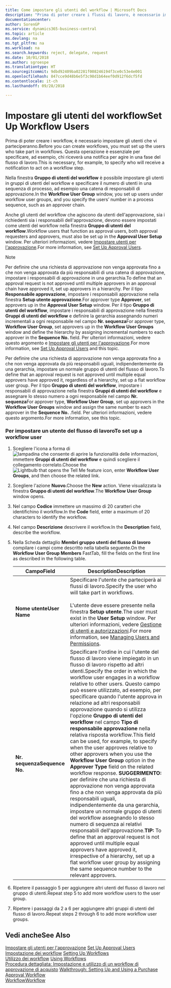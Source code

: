 ```yaml
---
title: Come impostare gli utenti del workflow | Microsoft Docs
description: "Prima di poter creare i flussi di lavoro, è necessario impostare gli utenti che parteciperanno ai flussi di lavoro. Questa operazione è essenziale per specificare, ad esempio, chi riceverà una notifica per agire in una fase del flusso di lavoro."
documentationcenter: 
author: SorenGP
ms.service: dynamics365-business-central
ms.topic: article
ms.devlang: na
ms.tgt_pltfrm: na
ms.workload: na
ms.search.keywords: reject, delegate, request
ms.date: 10/01/2018
ms.author: sgroespe
ms.translationtype: HT
ms.sourcegitcommit: 9dbd92409ba02281f008246194f3ce0c53e4e001
ms.openlocfilehash: 847cce9d48b6e5f3c98d1b64eef0d912f6dcf5fd
ms.contentlocale: it-ch
ms.lasthandoff: 09/28/2018

---
```

# <a name="set-up-workflow-users"></a><span data-ttu-id="effe8-104">Impostare gli utenti del workflow</span><span class="sxs-lookup"><span data-stu-id="effe8-104">Set Up Workflow Users</span></span>
<span data-ttu-id="effe8-105">Prima di poter creare i workflow, è necessario impostare gli utenti che vi parteciperanno.</span><span class="sxs-lookup"><span data-stu-id="effe8-105">Before you can create workflows, you must set up the users who take part in workflows.</span></span> <span data-ttu-id="effe8-106">Questa operazione è essenziale per specificare, ad esempio, chi riceverà una notifica per agire in una fase del flusso di lavoro.</span><span class="sxs-lookup"><span data-stu-id="effe8-106">This is necessary, for example, to specify who will receive a notification to act on a workflow step.</span></span>  

<span data-ttu-id="effe8-107">Nella finestra **Gruppo di utenti del workflow** è possibile impostare gli utenti in gruppi di utenti del workflow e specificare il numero di utenti in una sequenza di processo, ad esempio una catena di responsabili di approvazione.</span><span class="sxs-lookup"><span data-stu-id="effe8-107">In the **Workflow User Group** window, you set up users under workflow user groups, and you specify the users’ number in a process sequence, such as an approver chain.</span></span>  

<span data-ttu-id="effe8-108">Anche gli utenti del workflow che agiscono da utenti dell'approvazione, sia i richiedenti sia i responsabili dell'approvazione, devono essere impostati come utenti del workflow nella finestra **Gruppo di utenti del workflow**.</span><span class="sxs-lookup"><span data-stu-id="effe8-108">Workflow users that function as approval users, both approval requesters and approvers, must also be set up in the **Approval User Setup** window.</span></span> <span data-ttu-id="effe8-109">Per ulteriori informazioni, vedere [Impostare utenti per l'approvazione](across-how-to-set-up-approval-users.md).</span><span class="sxs-lookup"><span data-stu-id="effe8-109">For more information, see [Set Up Approval Users](across-how-to-set-up-approval-users.md).</span></span>  

> [!NOTE]  
>  <span data-ttu-id="effe8-110">Per definire che una richiesta di approvazione non venga approvata fino a che non venga approvata da più responsabili di una catena di approvazione, impostare i responsabili di approvazione in una gerarchia.</span><span class="sxs-lookup"><span data-stu-id="effe8-110">To define that an approval request is not approved until multiple approvers in an approval chain have approved it, set up approvers in a hierarchy.</span></span> <span data-ttu-id="effe8-111">Per il tipo **Responsabile approvazione**, impostare i responsabili approvazione nella finestra **Setup utente approvazione**.</span><span class="sxs-lookup"><span data-stu-id="effe8-111">For approver type **Approver**, set approvers up in the **Approval User Setup** window.</span></span> <span data-ttu-id="effe8-112">Per il tipo **Gruppo di utenti del workflow**, impostare i responsabili di approvazione nella finestra **Gruppi di utenti del workflow** e definire la gerarchia assegnando numeri incrementali a ogni responsabile nel campo **Nr. sequenza**</span><span class="sxs-lookup"><span data-stu-id="effe8-112">For approver type, **Workflow User Group**, set approvers up in the **Workflow User Groups** window and define the hierarchy by assigning incremental numbers to each approver in the **Sequence No.**</span></span> <span data-ttu-id="effe8-113"> </span><span class="sxs-lookup"><span data-stu-id="effe8-113">field.</span></span> <span data-ttu-id="effe8-114">Per ulteriori informazioni, vedere questo argomento e [Impostare gli utenti per l'approvazione](across-how-to-set-up-approval-users.md).</span><span class="sxs-lookup"><span data-stu-id="effe8-114">For more information, see [Set Up Approval Users](across-how-to-set-up-approval-users.md) and this topic.</span></span>  
>   
>  <span data-ttu-id="effe8-115">Per definire che una richiesta di approvazione non venga approvata fino a che non venga approvata da più responsabili uguali, indipendentemente da una gerarchia, impostare un normale gruppo di utenti del flusso di lavoro.</span><span class="sxs-lookup"><span data-stu-id="effe8-115">To define that an approval request is not approved until multiple equal approvers have approved it, regardless of a hierarchy, set up a flat workflow user group.</span></span> <span data-ttu-id="effe8-116">Per il tipo **Gruppo di utenti del workflow**, impostare i responsabili di approvazione nella finestra **Gruppi di utenti del workflow** e assegnare lo stesso numero a ogni responsabile nel campo **Nr. sequenza**</span><span class="sxs-lookup"><span data-stu-id="effe8-116">For approver type, **Workflow User Group**, set up approvers in the **Workflow User Groups** window and assign the same number to each approver in the **Sequence No.**</span></span> <span data-ttu-id="effe8-117">.</span><span class="sxs-lookup"><span data-stu-id="effe8-117">field.</span></span> <span data-ttu-id="effe8-118">Per ulteriori informazioni, vedere questo argomento.</span><span class="sxs-lookup"><span data-stu-id="effe8-118">For more information, see this topic.</span></span>  

### <a name="to-set-up-a-workflow-user"></a><span data-ttu-id="effe8-119">Per impostare un utente del flusso di lavoro</span><span class="sxs-lookup"><span data-stu-id="effe8-119">To set up a workflow user</span></span>  

1. <span data-ttu-id="effe8-120">Scegliere l'icona a forma di ![lampadina che consente di aprire la funzionalità delle informazioni](media/ui-search/search_small.png "Informazioni sull'operazione che si desidera eseguire"), immettere **Gruppi di utenti del workflow** e quindi scegliere il collegamento correlato.</span><span class="sxs-lookup"><span data-stu-id="effe8-120">Choose the ![Lightbulb that opens the Tell Me feature](media/ui-search/search_small.png "Tell me what you want to do") icon, enter **Workflow User Groups**, and then choose the related link.</span></span>  
2. <span data-ttu-id="effe8-121">Scegliere l'azione **Nuovo**.</span><span class="sxs-lookup"><span data-stu-id="effe8-121">Choose the **New** action.</span></span> <span data-ttu-id="effe8-122">Viene visualizzata la finestra **Gruppo di utenti del workflow**.</span><span class="sxs-lookup"><span data-stu-id="effe8-122">The **Workflow User Group** window opens.</span></span>  
3. <span data-ttu-id="effe8-123">Nel campo **Codice** immettere un massimo di 20 caratteri che identifichino il workflow.</span><span class="sxs-lookup"><span data-stu-id="effe8-123">In the **Code** field, enter a maximum of 20 characters to identify the workflow.</span></span>  
4. <span data-ttu-id="effe8-124">Nel campo  **Descrizione** descrivere il workflow.</span><span class="sxs-lookup"><span data-stu-id="effe8-124">In the **Description** field, describe the workflow.</span></span>  
5. <span data-ttu-id="effe8-125">Nella Scheda dettaglio **Membri gruppo utenti del flusso di lavoro** compilare i campi come descritto nella tabella seguente.</span><span class="sxs-lookup"><span data-stu-id="effe8-125">On the **Workflow User Group Members** FastTab, fill the fields on the first line as described in the following table.</span></span>  

    |<span data-ttu-id="effe8-126">Campo</span><span class="sxs-lookup"><span data-stu-id="effe8-126">Field</span></span>|<span data-ttu-id="effe8-127">Description</span><span class="sxs-lookup"><span data-stu-id="effe8-127">Description</span></span>|  
    |---------------------------------|---------------------------------------|  
    |<span data-ttu-id="effe8-128">**Nome utente**</span><span class="sxs-lookup"><span data-stu-id="effe8-128">**User Name**</span></span>|<span data-ttu-id="effe8-129">Specificare l'utente che parteciperà ai flussi di lavoro.</span><span class="sxs-lookup"><span data-stu-id="effe8-129">Specify the user who will take part in workflows.</span></span><br /><br /> <span data-ttu-id="effe8-130">L'utente deve essere presente nella finestra **Setup utente**.</span><span class="sxs-lookup"><span data-stu-id="effe8-130">The user must exist in the **User Setup** window.</span></span> <span data-ttu-id="effe8-131">Per ulteriori informazioni, vedere [Gestione di utenti e autorizzazioni](ui-how-users-permissions.md).</span><span class="sxs-lookup"><span data-stu-id="effe8-131">For more information, see [Managing Users and Permissions](ui-how-users-permissions.md).</span></span>|  
    |<span data-ttu-id="effe8-132">**Nr. sequenza**</span><span class="sxs-lookup"><span data-stu-id="effe8-132">**Sequence No.**</span></span>|<span data-ttu-id="effe8-133">Specificare l'ordine in cui l'utente del flusso di lavoro viene impiegato in un flusso di lavoro rispetto ad altri utenti.</span><span class="sxs-lookup"><span data-stu-id="effe8-133">Specify the order in which the workflow user engages in a workflow relative to other users.</span></span> <span data-ttu-id="effe8-134">Questo campo può essere utilizzato, ad esempio, per specificare quando l'utente approva in relazione ad altri responsabili approvazione quando si utilizza l'opzione **Gruppo di utenti del workflow** nel campo **Tipo di responsabile approvazione** nella relativa risposta workflow.</span><span class="sxs-lookup"><span data-stu-id="effe8-134">This field can be used, for example, to specify when the user approves relative to other approvers when you use the **Workflow User Group** option in the **Approver Type** field on the related workflow response.</span></span> <span data-ttu-id="effe8-135">**SUGGERIMENTO:** per definire che una richiesta di approvazione non venga approvata fino a che non venga approvata da più responsabili uguali, indipendentemente da una gerarchia, impostare un normale gruppo di utenti del workflow assegnando lo stesso numero di sequenza ai relativi responsabili dell'approvazione.</span><span class="sxs-lookup"><span data-stu-id="effe8-135">**TIP:**  To define that an approval request is not approved until multiple equal approvers have approved it, irrespective of a hierarchy, set up a flat workflow user group by assigning the same sequence number to the relevant approvers.</span></span>|  
6. <span data-ttu-id="effe8-136">Ripetere il passaggio 5 per aggiungere altri utenti del flusso di lavoro nel gruppo di utenti.</span><span class="sxs-lookup"><span data-stu-id="effe8-136">Repeat step 5 to add more workflow users to the user group.</span></span>  
7. <span data-ttu-id="effe8-137">Ripetere i passaggi da 2 a 6 per aggiungere altri gruppi di utenti del flusso di lavoro.</span><span class="sxs-lookup"><span data-stu-id="effe8-137">Repeat steps 2 through 6 to add more workflow user groups.</span></span>  

## <a name="see-also"></a><span data-ttu-id="effe8-138">Vedi anche</span><span class="sxs-lookup"><span data-stu-id="effe8-138">See Also</span></span>  
<span data-ttu-id="effe8-139">[Impostare gli utenti per l'approvazione](across-how-to-set-up-approval-users.md) </span><span class="sxs-lookup"><span data-stu-id="effe8-139">[Set Up Approval Users](across-how-to-set-up-approval-users.md) </span></span>  
<span data-ttu-id="effe8-140">[Impostazione dei workflow](across-set-up-workflows.md) </span><span class="sxs-lookup"><span data-stu-id="effe8-140">[Setting Up Workflows](across-set-up-workflows.md) </span></span>  
<span data-ttu-id="effe8-141">[Utilizzo dei workflow](across-use-workflows.md) </span><span class="sxs-lookup"><span data-stu-id="effe8-141">[Using Workflows](across-use-workflows.md) </span></span>  
<span data-ttu-id="effe8-142">[Procedura dettagliata: Impostazione e utilizzo di un workflow di approvazione di acquisto](walkthrough-setting-up-and-using-a-purchase-approval-workflow.md) </span><span class="sxs-lookup"><span data-stu-id="effe8-142">[Walkthrough: Setting Up and Using a Purchase Approval Workflow](walkthrough-setting-up-and-using-a-purchase-approval-workflow.md) </span></span>  
[<span data-ttu-id="effe8-143">Workflow</span><span class="sxs-lookup"><span data-stu-id="effe8-143">Workflow</span></span>](across-workflow.md)   

